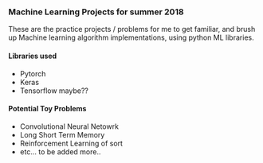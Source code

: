 ### Machine Learning Projects for summer 2018

These are the practice projects / problems for me to get familiar, and brush up 
Machine learning algorithm implementations, using python ML libraries.

#### Libraries used
- Pytorch
- Keras
- Tensorflow maybe??

#### Potential Toy Problems
- Convolutional Neural Netowrk
- Long Short Term Memory
- Reinforcement Learning of sort
- etc... to be added more..

